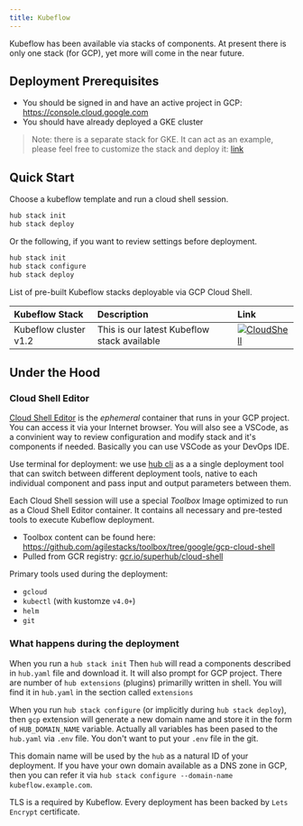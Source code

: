```yaml
---
title: Kubeflow
---
```


Kubeflow has been available via stacks of components. At present there is only one stack (for GCP), yet more will come in the near future. 

## Deployment Prerequisites

* You should be signed in and have an active project in GCP: https://console.cloud.google.com
* You should have already deployed a GKE cluster
 
> Note: there is a separate stack for GKE. It can act as an example, please feel free to customize the stack and deploy it: [link](#)

## Quick Start

Choose a kubeflow template and run a cloud shell session.

```bash
hub stack init
hub stack deploy
```

Or the following, if you want to review settings before deployment.

```bash
hub stack init
hub stack configure
hub stack deploy
```

List of pre-built Kubeflow stacks deployable via GCP Cloud Shell.

Kubeflow Stack | Description | Link
:--------------|:------------|:-----
Kubeflow cluster v1.2 | This is our latest Kubeflow stack available | [![CloudShell](https://gstatic.com/cloudssh/images/open-btn.svg)](https://ssh.cloud.google.com/cloudshell/editor?cloudshell_git_repo=https://github.com/agilestacks/kubeflow-stacks&&cloudshell_git_branch=main&cloudshell_image=gcr.io/superhub/cloud-shell:kubeflow-preview&cloudshell_open_in_editor=hub.yaml&cloudshell_workspace=kubeflow-gcp)

## Under the Hood 

### Cloud Shell Editor

[Cloud Shell Editor](https://cloud.google.com/shell/docs/editor-overview) is the _ephemeral_ container that runs in your GCP project. You can access it via your Internet browser. You will also see a VSCode, as a convinient way to review configuration and modify stack and it's components if needed. Basically you can use VSCode as your DevOps IDE.

Use terminal for deployment: we use [hub cli](superhub.io) as a a single deployment tool that can switch between different deployment tools, native to each individual component and pass input and output parameters between them.

Each Cloud Shell session will use a special *Toolbox* Image optimized to run as a Cloud Shell Editor container. It contains all necessary and pre-tested tools to execute Kubeflow deployment. 

* Toolbox content can be found here: https://github.com/agilestacks/toolbox/tree/google/gcp-cloud-shell
* Pulled from GCR registry: [gcr.io/superhub/cloud-shell](https://gcr.io/superhub/cloud-shell:kubeflow-preview)

Primary tools used during the deployment:

* `gcloud`
* `kubectl` (with kustomze `v4.0+`)
* `helm`
* `git`

### What happens during the deployment

When you run a `hub stack init` Then `hub` will read a components described in `hub.yaml` file and download it. It will also prompt for GCP project. There are number of `hub extensions` (plugins) primarilly written in shell. You will find it in `hub.yaml` in the section called `extensions`

When you run `hub stack configure` (or implicitly during `hub stack deploy`), then `gcp` extension will generate a new domain name and store it in the form of `HUB_DOMAIN_NAME` variable. Actually all variables has been pased to the `hub.yaml` via `.env` file. You don't want to put your `.env` file in the git. 

This domain name will be used by the `hub` as a natural ID of your deployment. If you have your own domain available as a DNS zone in GCP, then you can refer it via `hub stack configure --domain-name kubeflow.example.com`. 

TLS is a required by Kubeflow. Every deployment has been backed by `Lets Encrypt` certificate. 
